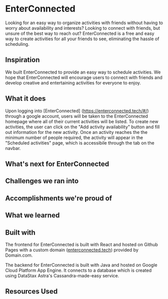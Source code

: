 # EnterConnected

Looking for an easy way to organize activities with friends without having to worry about availability and interests? Looking to connect with friends, but unsure of the best way to reach out? EnterConnected is a free and easy way to create activities for all your friends to see, eliminating the hassle of scheduling.

## Inspiration

We built EnterConnected to provide an easy way to schedule activities. We hope that EnterConnected will encourage users to connect with friends and develop creative and entertaining activities for everyone to enjoy.

## What it does

Upon logging into [EnterConnected] (https://enterconnected.tech/#/) through a google account, users will be taken to the EnterConnected homepage where all of their current activities will be listed. To create new activities, the user can click on the "Add activity availability" button and fill out information for the new activity. Once an activity reaches the the minimum number of people required, the activity will appear in the "Scheduled activities" page, which is accessibile through the tab on the navbar.

## What's next for EnterConnected

## Challenges we ran into

## Accomplishments we're proud of

## What we learned

## Built with

The frontend for EnterConnected is built with React and hosted on Github Pages with a custom domain ([enterconnected.tech](https://enterconnected.tech/#/)) provided by Domain.com.

The backend for EnterConnected is built with Java and hosted on Google Cloud Platform App Engine. It connects to a database which is created using DataStax Astra's Cassandra-made-easy service.

## Resources Used
